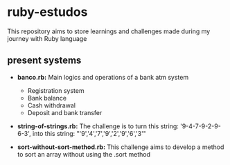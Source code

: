 # ruby-estudos

This repository aims to store learnings and challenges made during my journey with Ruby language

## present systems

- **banco.rb:** Main logics and operations of a bank atm system
  - Registration system
  - Bank balance
  - Cash withdrawal
  - Deposit and bank transfer 

- **string-of-strings.rb:** The challenge is to turn this string: '9-4-7-9-2-9-6-3', into this string: "'9','4','7','9','2','9','6','3'"

- **sort-without-sort-method.rb:** This challenge aims to develop a method to sort an array without using the .sort method
